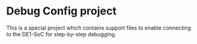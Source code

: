 # Debug Config project

This is a special project which contains support files to enable connecting to the DE1-SoC for step-by-step debugging.
